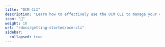 ```yaml
---
title: "OCM CLI"
description: "Learn how to effectively use the OCM CLI to manage your components."
icon: "🚀"
weight: 10
url: "/docs/getting-started/ocm-cli"
sidebar:
  collapsed: true
---
```


